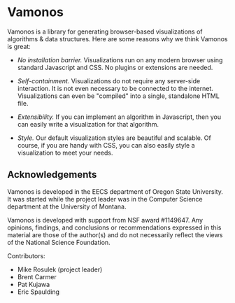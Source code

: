 Vamonos
=======

Vamonos is a library for generating browser-based visualizations of
algorithms & data structures. Here are some reasons why we think Vamonos is great:

* *No installation barrier.* Visualizations run on any modern
    browser using standard Javascript and CSS. No plugins or extensions
    are needed.

* *Self-containment.* Visualizations do not require any
    server-side interaction. It is not even necessary to be connected to
    the internet. Visualizations can even be "compiled" into a single,
    standalone HTML file.

* *Extensibility.* If you can implement an algorithm in Javascript,
    then you can easily write a visualization for that algorithm.

* *Style.* Our default visualization styles are beautiful and scalable.
    Of course, if you are handy with CSS, you can also easily style a
    visualization to meet your needs.

Acknowledgements
----------------

Vamonos is developed in the EECS department of Oregon State University. It
was started while the project leader was in the Computer Science department
at the University of Montana.

Vamonos is developed with support from NSF award #1149647. Any opinions,
findings, and conclusions or recommendations expressed in this material are
those of the author(s) and do not necessarily reflect the views of the
National Science Foundation.

Contributors:

* Mike Rosulek (project leader)
* Brent Carmer
* Pat Kujawa
* Eric Spaulding
